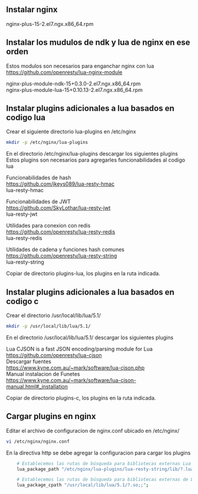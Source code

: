 
Instalar nginx
-----------------------------------
nginx-plus-15-2.el7.ngx.x86_64.rpm

Instalar los mudulos de ndk y lua de nginx en ese orden
--------------------------------------------------------
Estos modulos son necesarios para enganchar nginx con lua  
https://github.com/openresty/lua-nginx-module  

nginx-plus-module-ndk-15+0.3.0-2.el7.ngx.x86_64.rpm  
nginx-plus-module-lua-15+0.10.13-2.el7.ngx.x86_64.rpm  

Instalar plugins adicionales a lua basados en codigo lua
---------------------------------------------------------
Crear el siguiente directorio lua-plugins en /etc/nginx  
```sh
mkdir -p /etc/nginx/lua-plugins  
```

En el directorio /etc/nginx/lua-plugins descargar los siguientes plugins  
Estos plugins son necesarios para agregarles funcionabilidades al codigo lua

Funcionabilidades de hash  
https://github.com/jkeys089/lua-resty-hmac  
lua-resty-hmac

Funcionabilidades de JWT  
https://github.com/SkyLothar/lua-resty-jwt  
lua-resty-jwt

Utilidades para conexion con redis  
https://github.com/openresty/lua-resty-redis  
lua-resty-redis

Utilidades de cadena y funciones hash comunes  
https://github.com/openresty/lua-resty-string  
lua-resty-string

Copiar de directorio plugins-lua, los plugins en la ruta indicada.

Instalar plugins adicionales a lua basados en codigo c
-------------------------------------------------------
Crear el directorio /usr/local/lib/lua/5.1/  
```sh
mkdir -p /usr/local/lib/lua/5.1/
```
En el directorio /usr/local/lib/lua/5.1/ descargar los siguientes plugins  

Lua CJSON is a fast JSON encoding/parsing module for Lua  
https://github.com/openresty/lua-cjson  
Descargar fuentes  
https://www.kyne.com.au/~mark/software/lua-cjson.php  
Manual instalacion de Funetes  
https://www.kyne.com.au/~mark/software/lua-cjson-manual.html#_installation  

Copiar de directorio plugins-c, los plugins en la ruta indicada.

Cargar plugins en nginx
------------------------
Editar el archivo de configuracion de nginx.conf ubicado en /etc/nginx/  
```sh
vi /etc/nginx/nginx.conf
```
En la directiva http se debe agregar la configuracion para cargar los plugins

```sh
    # Establecemos las rutas de búsqueda para bibliotecas externas Lua puras
    lua_package_path "/etc/nginx/lua-plugins/lua-resty-string/lib/?.lua;/etc/nginx/lua-plugins/lua-resty-hmac/lib/?.lua;/etc/nginx/lua-plugins/lua-resty-redis/lib/?.lua;/etc/nginx/lua-plugins/lua-resty-jwt/lib/?.lua;;";

    # Establecemos las rutas de búsqueda para bibliotecas externas de Lua escritas en C
    lua_package_cpath "/usr/local/lib/lua/5.1/?.so;;";
```






